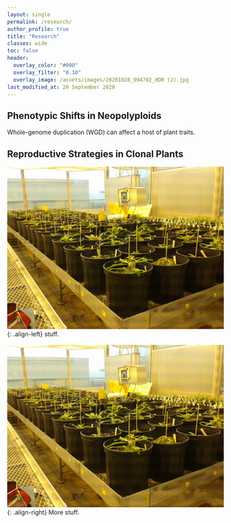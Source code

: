 ```yaml
---
layout: single
permalink: /research/
author_profile: true
title: "Research"
classes: wide
toc: false
header:
  overlay_color: "#000"
  overlay_filter: "0.10"
  overlay_image: /assets/images/20201028_094702_HDR (2).jpg
last_modified_at: 20 September 2020
---
```


## Phenotypic Shifts in Neopolyploids

Whole-genome duplication (WGD) can affect a host of plant traits.

## Reproductive Strategies in Clonal Plants

![](../assets/images/20160708_090719.jpg){: .align-left} stuff. 
<br>
<br>
![](../assets/images/20160708_090719.jpg){: .align-right} More stuff.


